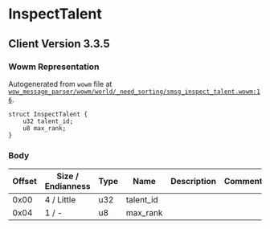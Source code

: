 # InspectTalent

## Client Version 3.3.5

### Wowm Representation

Autogenerated from `wowm` file at [`wow_message_parser/wowm/world/_need_sorting/smsg_inspect_talent.wowm:16`](https://github.com/gtker/wow_messages/tree/main/wow_message_parser/wowm/world/_need_sorting/smsg_inspect_talent.wowm#L16).
```rust,ignore
struct InspectTalent {
    u32 talent_id;
    u8 max_rank;
}
```
### Body

| Offset | Size / Endianness | Type | Name | Description | Comment |
| ------ | ----------------- | ---- | ---- | ----------- | ------- |
| 0x00 | 4 / Little | u32 | talent_id |  |  |
| 0x04 | 1 / - | u8 | max_rank |  |  |

